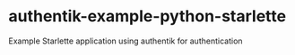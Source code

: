 # authentik-example-python-starlette
Example Starlette application using authentik for authentication
